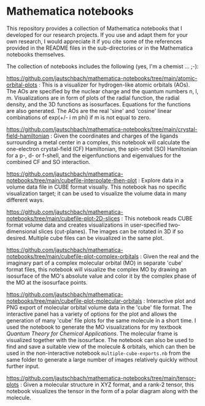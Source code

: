 # Mathematica notebooks

This repository provides a collection of Mathematica notebooks that
I developed for our research projects. If you use and adapt them for your
own research, I would appreciate it if you cite some of the references 
provided in the README files in the sub-directories or in the Mathematica notebooks themselves. 

The collection of notebooks includes the following (yes, I'm a chemist ... ;-): 

https://github.com/jautschbach/mathematica-notebooks/tree/main/atomic-orbital-plots : This is a visualizer for hydrogen-like atomic orbitals (AOs). The
AOs are specified by the nuclear charge and the quantum numbers n, l, m. 
Visualizations are in form of plots of the radial function, the radial density, and the 3D functions as isosurfaces. Equations for the functions are
also generated. The AOs are the real 'sine' and 'cosine' linear 
combinations of exp(+/- i m phi) if m is not equal to zero.

https://github.com/jautschbach/mathematica-notebooks/tree/main/crystal-field-hamiltonian : Given the coordinates and charges of the ligands surrounding a metal center in a complex, this notebook will calculate the one-electron crystal-field (CF) Hamiltonian, the spin-orbit (SO) Hamiltonian for a p-, d- or f-shell, and the eigenfunctions and eigenvalues for the combined CF and SO interaction. 

https://github.com/jautschbach/mathematica-notebooks/tree/main/cubefile-interpolate-then-plot : Explore data in a volume data file in CUBE format visually. This notebook has no specific visualization target; it can be used to visualize the volume data in many different ways.

https://github.com/jautschbach/mathematica-notebooks/tree/main/cubefile-plot-2D-slices : This notebook reads CUBE format volume data and creates visualizations in user-specified two-dimensional slices (cut-planes). The images can be rotated in 3D if so desired. Multiple cube files can be visualized in the same plot. 

https://github.com/jautschbach/mathematica-notebooks/tree/main/cubefile-plot-complex-orbitals : Given the real and the imaginary part of a complex molecular orbital (MO) in separate 'cube' format files, this notebook will visualize the complex MO by drawing an isosurface of the MO's absolute value and color it by the complex phase of the MO at the isosurface points. 

https://github.com/jautschbach/mathematica-notebooks/tree/main/cubefile-plot-molecular-orbitals : Interactive plot and PNG export of molecular orbital volume data in the 'cube' file format. The interactive panel has a variety of options for the plot and allows the generation of many 'cube' file plots for the same molecule in a short time. I used the notebook to generate the MO visualizations for my textbook *Quantum Theory for Chemical Applications*.
The molecular frame is visualized together with the isosurface. The notebook can also be used to find and save a suitable view of the molecule & orbitals, which can then be used in the non-interactive notebook `multiple-cube-exports.nb` from the same folder to generate a large number of images relatively quickly without further input.

https://github.com/jautschbach/mathematica-notebooks/tree/main/tensor-plots : Given a molecular structure in XYZ format, and a rank-2 tensor, this notebook visualizes the tensor in the form of a polar diagram along with the molecule. 
